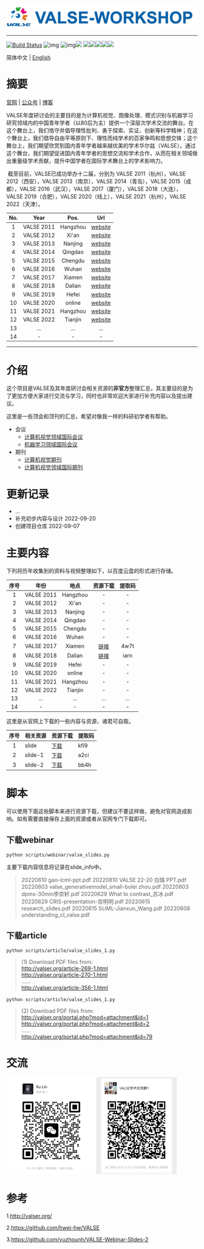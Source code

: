 ![banner](./figure/banner.png)

---

[![Build Status](https://img.shields.io/endpoint.svg?url=https%3A%2F%2Factions-badge.atrox.dev%2Fatrox%2Fsync-dotenv%2Fbadge&style=flat)](https://github.com/isLinXu/VALSE-WorkShop) ![img](https://badgen.net/badge/icon/vison?icon=awesome&label) ![img](https://badgen.net/badge/icon/learning?icon=deepscan&label)![](https://img.shields.io/badge/-Seminar-blue)
![](https://badgen.net/github/stars/isLinXu/VALSE-Workshop)![](https://badgen.net/github/forks/isLinXu/VALSE-Workshop)![](https://badgen.net/github/prs/isLinXu/VALSE-Workshop)![](https://badgen.net/github/releases/isLinXu/VALSE-Workshop)![](https://badgen.net/github/license/isLinXu/VALSE-Workshop)

简体中文 | [English](https://github.com/isLinXu/VALSE-WorkShop/blob/main/README.md)

# 摘要

[官网](http://valser.org/) | [公众号](./figure/wechat.jpg) | [博客](https://blog.sina.cn/dpool/blog/u/5825767753#type=-1)

​	VALSE年度研讨会的主要目的是为计算机视觉、图像处理、模式识别与机器学习研究领域内的中国青年学者（以80后为主）提供一个深层次学术交流的舞台。在这个舞台上，我们恪守并倡导理性批判、勇于探索、实证、创新等科学精神；在这个舞台上，我们倡导自由平等原则下、理性而纯学术的百家争鸣和思想交锋；这个舞台上，我们期望欣赏到国内青年学者越来越优美的学术华尔兹（VALSE）。通过这个舞台，我们期望促进国内青年学者的思想交流和学术合作，从而在相关领域做出重量级学术贡献，提升中国学者在国际学术舞台上的学术影响力。

​	截至目前，VALSE已成功举办十二届，分别为 VALSE 2011（杭州），VALSE 2012（西安），VALSE 2013（南京），VALSE 2014（青岛），VALSE 2015（成都），VALSE 2016（武汉），VALSE 2017（厦门），VALSE 2018（大连），VALSE 2019（合肥），VALSE 2020（线上），VALSE 2021（杭州），VALSE 2022（天津）。

| No.  |    Year    |   Pos.   |                             Url                              |
| :--: | :--------: | :------: | :----------------------------------------------------------: |
|  1   | VALSE 2011 | Hangzhou | [website](http://www.cs.zju.edu.cn/~gpan/valse2011/main.psp) |
|  2   | VALSE 2012 |  Xi'an   |              [website](http://valser.org/2012/)              |
|  3   | VALSE 2013 | Nanjing  |              [website](http://valser.org/2013)               |
|  4   | VALSE 2014 | Qingdao  |              [website](http://valser.org/2014)               |
|  5   | VALSE 2015 | Chengdu  |              [website](http://valser.org/2015)               |
|  6   | VALSE 2016 |  Wuhan   |              [website](http://valser.org/2016)               |
|  7   | VALSE 2017 |  Xiamen  |              [website](http://valser.org/2017)               |
|  8   | VALSE 2018 |  Dalian  |    [website](http://ice.dlut.edu.cn/valse2018/index.html)    |
|  9   | VALSE 2019 |  Hefei   |             [website](http://valser.org/2019/#/)             |
|  10  | VALSE 2020 |  online  |             [website](http://valser.org/2020/#/)             |
|  11  | VALSE 2021 | Hangzhou |             [website](http://valser.org/2021/#/)             |
|  12  | VALSE 2022 | Tianjin  |             [website](http://valser.org/2022/#/)             |
|  13  |    ...     |   ...    |                             ...                              |
|  14  |     -      |    -     |                              -                               |

---






# 介绍

这个项目是VALSE及其年度研讨会相关资源的**非官方**整理汇总，其主要目的是为了更加方便大家进行交流与学习，同时也非常欢迎大家进行补充内容以及提出建议。

这里是一些顶会和顶刊的汇总，希望对像我一样的科研初学者有帮助。

- 会议
  - [计算机视觉领域国际会议](https://github.com/isLinXu/VALSE-WorkShop/blob/main/meeting/%E6%9C%BA%E5%99%A8%E5%AD%A6%E4%B9%A0%E9%A2%86%E5%9F%9F%E5%9B%BD%E9%99%85%E4%BC%9A%E8%AE%AE.md)
  - [机器学习领域国际会议](https://github.com/isLinXu/VALSE-WorkShop/blob/main/meeting/%E8%AE%A1%E7%AE%97%E6%9C%BA%E8%A7%86%E8%A7%89%E9%A2%86%E5%9F%9F%E5%9B%BD%E9%99%85%E4%BC%9A%E8%AE%AE.md)
- 期刊
  - [计算机视觉期刊](https://github.com/isLinXu/VALSE-WorkShop/blob/main/journal/%E8%AE%A1%E7%AE%97%E6%9C%BA%E8%A7%86%E8%A7%89%E6%9C%9F%E5%88%8A.md)
  - [计算机视觉领域国际期刊](https://github.com/isLinXu/VALSE-WorkShop/blob/main/journal/%E8%AE%A1%E7%AE%97%E6%9C%BA%E8%A7%86%E8%A7%89%E9%A2%86%E5%9F%9F%E5%9B%BD%E9%99%85%E6%9C%9F%E5%88%8A.md)



# 更新记录

- ...
- 补充初步内容与设计 2022-09-20
- 创建项目仓库 2022-09-07

# 主要内容

下列将历年收集到的资料与视频整理如下，以百度云盘的形式进行存储。

| 序号 |    年份    |   地点   |                           资源下载                           | 提取码 |
| :--: | :--------: | :------: | :----------------------------------------------------------: | :----: |
|  1   | VALSE 2011 | Hangzhou |                              -                               |   -    |
|  2   | VALSE 2012 |  Xi'an   |                              -                               |   -    |
|  3   | VALSE 2013 | Nanjing  |                              -                               |   -    |
|  4   | VALSE 2014 | Qingdao  |                              -                               |   -    |
|  5   | VALSE 2015 | Chengdu  |                              -                               |   -    |
|  6   | VALSE 2016 |  Wuhan   |                              -                               |   -    |
|  7   | VALSE 2017 |  Xiamen  | [链接](https://pan.baidu.com/s/1kaaS8Ark6pyB3cqGEL5-og?pwd=4w7t) |  4w7t  |
|  8   | VALSE 2018 |  Dalian  | [链接](https://pan.baidu.com/s/14L4V6o-FDaUBerfUwc00pA?pwd=iarn) |  iarn  |
|  9   | VALSE 2019 |  Hefei   |                              -                               |   -    |
|  10  | VALSE 2020 |  online  |                              -                               |   -    |
|  11  | VALSE 2021 | Hangzhou |                              -                               |   -    |
|  12  | VALSE 2022 | Tianjin  |                              -                               |   -    |
|  13  |    ...     |   ...    |                             ...                              |  ...   |
|  14  |     -      |    -     |                              -                               |   -    |



这里是从官网上下载的一些内容与资源，诸君可自取。

| 序号 | 相关资源 | 资源下载                                                     | 提取码 |
| :--: | -------- | ------------------------------------------------------------ | ------ |
|  1   | slide    | [下载]( https://pan.baidu.com/s/1o4-WCCUM831m8vX6j7EoyA?pwd=kfi9) | kfi9   |
|  2   | slide-1  | [下载](https://pan.baidu.com/s/1DwaG6B9U8y33xs54ShZiGQ?pwd=a2ci ) | a2ci   |
|  3   | slide-2  | [下载](https://pan.baidu.com/s/1cPo8FwsU1d-N2u9irHxY4g?pwd=bb4h) | bb4h   |



# 脚本

可以使用下面这些脚本来进行资源下载，但建议不要这样做，避免对官网造成影响。如有需要直接保存上面的资源或者从官网专门下载即可。

## 下载webinar

```shell
python scripts/webinar/valse_slides.py
```

主要下载内容信息将记录在slide_info中。

> 20220810 gao-icml-ppt.pdf
> 20220810 VALSE 22-20 白璐 PPT.pdf
> 20220803 valse_generativemodel_small-bolei zhou.pdf
> 20220803 dpms-30min李崇轩.pdf
> 20220629 What to contrast_苏冰.pdf
> 20220629 CRIS-presentation-宫明明.pdf
> 20220615 research_slides.pdf
> 20220615 SciML-Jianxun_Wang.pdf
> 20220608 understanding_cl_valse.pdf

## 下载article

```shell
python scripts/article/valse_slides_1.py
```

>  (1) Download PDF files from:  
>  http://valser.org/article-269-1.html  
>  http://valser.org/article-270-1.html  
>  ……  
>  http://valser.org/article-356-1.html  

```shell
python scripts/article/valse_slides_1.py
```

> (2) Download PDF files from:  
> http://valser.org/portal.php?mod=attachment&id=1  
> http://valser.org/portal.php?mod=attachment&id=2  
> ……  
> http://valser.org/portal.php?mod=attachment&id=79  
> 

# 交流

<img src="communication/wechat" style="zoom: 25%;" /><img src="communication/wechat_group" style="zoom: 25%;" />

# 参考

1.http://valser.org/

2.https://github.com/hwei-hw/VALSE

3.https://github.com/yuzhounh/VALSE-Webinar-Slides-2
